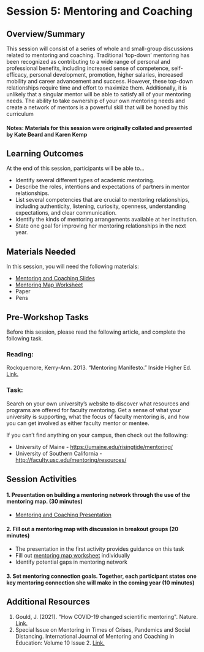 # Session 5: Mentoring and Coaching

## Overview/Summary
This session will consist of a series of whole and small-group discussions related to mentoring and coaching. Traditional ‘top-down’ mentoring has been recognized as contributing to a wide range of personal and professional benefits, including increased sense of competence, self-efficacy, personal development, promotion, higher salaries, increased mobility and career advancement and success. However, these top-down relationships require time and effort to maximize them. Additionally, it is unlikely that a singular mentor will be able to satisfy all of your mentoring needs. The ability to take ownership of your own mentoring needs and create a network of mentors is a powerful skill that will be honed by this curriculum

#### Notes: Materials for this session were originally collated and presented by Kate Beard and Karen Kemp

## Learning Outcomes
At the end of this session, participants will be able to… 
* Identify several different types of academic mentoring.
* Describe the roles, intentions and expectations of partners in mentor relationships.
* List several competencies that are crucial to mentoring relationships, including authenticity, listening, curiosity, openness, understanding expectations, and clear communication.
* Identify the kinds of mentoring arrangements available at her institution.
* State one goal for improving her mentoring relationships in the next year.

## Materials Needed
In this session, you will need the following materials:
* [Mentoring and Coaching Slides](https://mstuhlmacher.github.io/TRELIStoolkit/assets/documents/S5_Slides.pdf)
* [Mentoring Map Worksheet](https://mstuhlmacher.github.io/TRELIStoolkit/assets/documents/S5_MentorMap.pdf)
* Paper
* Pens

## Pre-Workshop Tasks
Before this session, please read the following article, and complete the following task.
### Reading:
Rockquemore, Kerry-Ann. 2013. “Mentoring Manifesto.” Inside Higher Ed. [Link.](https://www.insidehighered.com/advice/2013/08/12/essay-how-be-good-faculty-mentor-junior-professors)

### Task:
Search on your own university’s website to discover what resources and programs are offered for faculty mentoring. Get a sense of what your university is supporting, what the focus of faculty mentoring is, and how you can get involved as either faculty mentor or mentee. 

If you can’t find anything on your campus, then check out the following:
* University of Maine - https://umaine.edu/risingtide/mentoring/
* University of Southern California - http://faculty.usc.edu/mentoring/resources/ 

## Session Activities
#### 1. Presentation on building a mentoring network through the use of the mentoring map. (30 minutes)
* [Mentoring and Coaching Presentation](https://mstuhlmacher.github.io/TRELIStoolkit/assets/documents/S5_Slides.pdf)
#### 2. Fill out a mentoring map with discussion in breakout groups (20 minutes)
* The presentation in the first activity provides guidance on this task
* Fill out [mentoring map worksheet](https://mstuhlmacher.github.io/TRELIStoolkit/assets/documents/S5_MentorMap.pdf) individually
* Identify potential gaps in mentoring network
#### 3. Set mentoring connection goals. Together, each participant states one key mentoring connection she will make in the coming year (10 minutes)

## Additional Resources
1. Gould, J. (2021). "How COVID-19 changed scientific mentoring". Nature. [Link.](https://www.nature.com/articles/d41586-021-02570-y)
2. Special Issue on Mentoring in Times of Crises, Pandemics and Social Distancing. International Journal of Mentoring and Coaching in Education: Volume 10 Issue 2. [Link.](https://www.emerald.com/insight/publication/issn/2046-6854/vol/10/iss/2)


